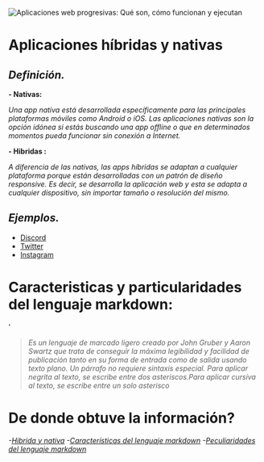 ﻿

﻿![Aplicaciones web progresivas: Qué son, cómo funcionan y ejecutan](https://www.muycomputer.com/wp-content/uploads/2019/09/Aplicaciones_Web_Progresivas.jpg)
# Aplicaciones híbridas y nativas

## ***Definición.***


**- Nativas:**

*Una app nativa está desarrollada específicamente para las principales plataformas móviles como Android o iOS. Las aplicaciones nativas son la opción idónea si estás buscando una app offline o que en determinados momentos pueda funcionar sin conexión a Internet.*

**- Hibridas :**

*A diferencia de las nativas, las apps híbridas se adaptan a cualquier plataforma porque están desarrolladas con un patrón de diseño responsive. Es decir, se desarrolla la aplicación web y esta se adapta a cualquier dispositivo, sin importar tamaño o resolución del mismo.*





## ***Ejemplos.***

 - [Discord](https://discord.com/)
 - [Twitter](https://twitter.com/?lang=es)
 - [Instagram](https://www.instagram.com/)

# Caracteristicas y particularidades del lenguaje markdown:
'
>*Es un lenguaje de marcado ligero creado por John Gruber y Aaron Swartz que trata de conseguir la máxima legibilidad y facilidad de publicación
tanto en su forma de entrada como de salida usando texto plano. 
Un párrafo no requiere sintaxis especial. Para aplicar negrita al texto, se escribe entre dos asteriscos.Para aplicar cursiva al texto, se escribe entre un solo asterisco*

# De donde obtuve la información?


*-[Hibrida y nativa](https://www.hiberus.com/crecemos-contigo/app-hibrida-o-nativa/)*
*-[Características del lenguaje markdown](https://www.google.com/search?q=caracter%C3%ADsticas+del+lenguaje+markdown&rlz=1C1GCEA_enES869ES869&oq=cara&aqs=chrome.0.69i59l3j69i57j0i67l2j0i131i433i512j46i131i433i512j46i433i512j0i512.2413j0j7&sourceid=chrome&ie=UTF-8)*
*-[Peculiaridades del lenguaje markdown](https://www.google.com/search?rlz=1C1GCEA_enES869ES869&sxsrf=ALiCzsZyWgKeh6LxOYn6Uc9Sf2_AAZgwJw:1670972731947&q=peculiaridades+del+lenguaje+markdown&spell=1&sa=X&ved=2ahUKEwiGqvfA2vf7AhWOxoUKHTGvDOAQBSgAegQIBRAB/)*


